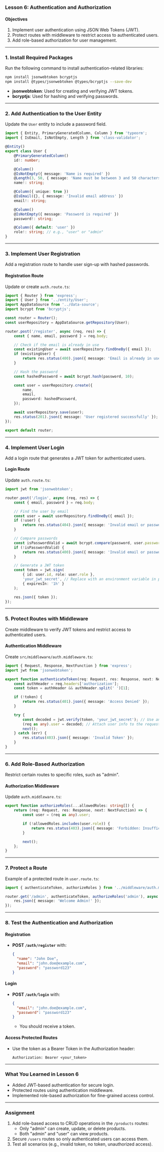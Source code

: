 ### **Lesson 6: Authentication and Authorization**

#### Objectives

1. Implement user authentication using JSON Web Tokens (JWT).
2. Protect routes with middleware to restrict access to authenticated users.
3. Add role-based authorization for user management.

---

### **1. Install Required Packages**

Run the following command to install authentication-related libraries:

```bash
npm install jsonwebtoken bcryptjs
npm install @types/jsonwebtoken @types/bcryptjs --save-dev
```

- **jsonwebtoken**: Used for creating and verifying JWT tokens.
- **bcryptjs**: Used for hashing and verifying passwords.

---

### **2. Add Authentication to the User Entity**

Update the `User` entity to include a password field.

```typescript
import { Entity, PrimaryGeneratedColumn, Column } from 'typeorm';
import { IsEmail, IsNotEmpty, Length } from 'class-validator';

@Entity()
export class User {
    @PrimaryGeneratedColumn()
    id!: number;

    @Column()
    @IsNotEmpty({ message: 'Name is required' })
    @Length(3, 50, { message: 'Name must be between 3 and 50 characters' })
    name!: string;

    @Column({ unique: true })
    @IsEmail({}, { message: 'Invalid email address' })
    email!: string;

    @Column()
    @IsNotEmpty({ message: 'Password is required' })
    password!: string;

    @Column({ default: 'user' })
    role!: string; // e.g., "user" or "admin"
}
```

---

### **3. Implement User Registration**

Add a registration route to handle user sign-up with hashed passwords.

#### Registration Route

Update or create `auth.route.ts`:

```typescript
import { Router } from 'express';
import { User } from '../entity/User';
import AppDataSource from '../data-source';
import bcrypt from 'bcryptjs';

const router = Router();
const userRepository = AppDataSource.getRepository(User);

router.post('/register', async (req, res) => {
    const { name, email, password } = req.body;

    // Check if the email is already in use
    const existingUser = await userRepository.findOneBy({ email });
    if (existingUser) {
        return res.status(400).json({ message: 'Email is already in use' });
    }

    // Hash the password
    const hashedPassword = await bcrypt.hash(password, 10);

    const user = userRepository.create({
        name,
        email,
        password: hashedPassword,
    });

    await userRepository.save(user);
    res.status(201).json({ message: 'User registered successfully' });
});

export default router;
```

---

### **4. Implement User Login**

Add a login route that generates a JWT token for authenticated users.

#### Login Route

Update `auth.route.ts`:

```typescript
import jwt from 'jsonwebtoken';

router.post('/login', async (req, res) => {
    const { email, password } = req.body;

    // Find the user by email
    const user = await userRepository.findOneBy({ email });
    if (!user) {
        return res.status(404).json({ message: 'Invalid email or password' });
    }

    // Compare passwords
    const isPasswordValid = await bcrypt.compare(password, user.password);
    if (!isPasswordValid) {
        return res.status(400).json({ message: 'Invalid email or password' });
    }

    // Generate a JWT token
    const token = jwt.sign(
        { id: user.id, role: user.role },
        'your_jwt_secret', // Replace with an environment variable in production
        { expiresIn: '1h' }
    );

    res.json({ token });
});
```

---

### **5. Protect Routes with Middleware**

Create middleware to verify JWT tokens and restrict access to authenticated users.

#### Authentication Middleware

Create `src/middleware/auth.middleware.ts`:

```typescript
import { Request, Response, NextFunction } from 'express';
import jwt from 'jsonwebtoken';

export function authenticateToken(req: Request, res: Response, next: NextFunction) {
    const authHeader = req.headers['authorization'];
    const token = authHeader && authHeader.split(' ')[1];

    if (!token) {
        return res.status(401).json({ message: 'Access Denied' });
    }

    try {
        const decoded = jwt.verify(token, 'your_jwt_secret'); // Use an environment variable in production
        (req as any).user = decoded; // Attach user info to the request
        next();
    } catch (err) {
        res.status(403).json({ message: 'Invalid Token' });
    }
}
```

---

### **6. Add Role-Based Authorization**

Restrict certain routes to specific roles, such as "admin".

#### Authorization Middleware

Update `auth.middleware.ts`:

```typescript
export function authorizeRoles(...allowedRoles: string[]) {
    return (req: Request, res: Response, next: NextFunction) => {
        const user = (req as any).user;

        if (!allowedRoles.includes(user.role)) {
            return res.status(403).json({ message: 'Forbidden: Insufficient Permissions' });
        }

        next();
    };
}
```

---

### **7. Protect a Route**

Example of a protected route in `user.route.ts`:

```typescript
import { authenticateToken, authorizeRoles } from '../middleware/auth.middleware';

router.get('/admin', authenticateToken, authorizeRoles('admin'), async (req, res) => {
    res.json({ message: 'Welcome Admin!' });
});
```

---

### **8. Test the Authentication and Authorization**

#### **Registration**

- **POST `/auth/register`** with:

  ```json
  {
    "name": "John Doe",
    "email": "john.doe@example.com",
    "password": "password123"
  }
  ```

#### **Login**

- **POST `/auth/login`** with:

  ```json
  {
    "email": "john.doe@example.com",
    "password": "password123"
  }
  ```

  - You should receive a token.

#### **Access Protected Routes**

- Use the token as a Bearer Token in the Authorization header:

  ```
  Authorization: Bearer <your_token>
  ```

---

### **What You Learned in Lesson 6**

- Added JWT-based authentication for secure login.
- Protected routes using authentication middleware.
- Implemented role-based authorization for fine-grained access control.

---

### **Assignment**

1. Add role-based access to CRUD operations in the `/products` routes:
   - Only "admin" can create, update, or delete products.
   - Both "admin" and "user" can view products.
2. Secure `/users` routes so only authenticated users can access them.
3. Test all scenarios (e.g., invalid token, no token, unauthorized access).
